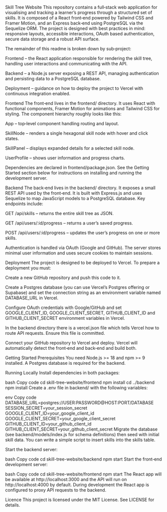 Skill Tree Website
This repository contains a full‑stack web application for visualising and tracking a learner’s progress through a structured set of skills. It is composed of a React front‑end powered by Tailwind CSS and Framer Motion, and an Express back‑end using PostgreSQL via the Sequelize ORM. The project is designed with best practices in mind: responsive layouts, accessible interactions, OAuth based authentication, secure data storage and a robust API surface.

The remainder of this readme is broken down by sub‑project:

Frontend – the React application responsible for rendering the skill tree, handling user interactions and communicating with the API.

Backend – a Node.js server exposing a REST API, managing authentication and persisting data to a PostgreSQL database.

Deployment – guidance on how to deploy the project to Vercel with continuous integration enabled.

Frontend
The front‑end lives in the frontend/ directory. It uses React with functional components, Framer Motion for animations and Tailwind CSS for styling. The component hierarchy roughly looks like this:

App – top‑level component handling routing and layout.

SkillNode – renders a single hexagonal skill node with hover and click states.

SkillPanel – displays expanded details for a selected skill node.

UserProfile – shows user information and progress charts.

Dependencies are declared in frontend/package.json. See the Getting Started section below for instructions on installing and running the development server.

Backend
The back‑end lives in the backend/ directory. It exposes a small REST API used by the front‑end. It is built with Express.js and uses Sequelize to map JavaScript models to a PostgreSQL database. Key endpoints include:

GET /api/skills – returns the entire skill tree as JSON.

GET /api/users/:id/progress – returns a user’s saved progress.

POST /api/users/:id/progress – updates the user’s progress on one or more skills.

Authentication is handled via OAuth (Google and GitHub). The server stores minimal user information and uses secure cookies to maintain sessions.

Deployment
The project is designed to be deployed to Vercel. To prepare a deployment you must:

Create a new GitHub repository and push this code to it.

Create a Postgres database (you can use Vercel’s Postgres offering or Supabase) and set the connection string as an environment variable named DATABASE_URL in Vercel.

Configure OAuth credentials with Google/GitHub and set GOOGLE_CLIENT_ID, GOOGLE_CLIENT_SECRET, GITHUB_CLIENT_ID and GITHUB_CLIENT_SECRET environment variables in Vercel.

In the backend directory there is a vercel.json file which tells Vercel how to route API requests. Ensure this file is committed.

Connect your GitHub repository to Vercel and deploy. Vercel will automatically detect the front‑end and back‑end and build both.

Getting Started
Prerequisites
You need Node.js >= 18 and npm >= 9 installed. A Postgres database is required for the backend.

Running Locally
Install dependencies in both packages:

bash
Copy code
cd skill-tree-website/frontend
npm install
cd ../backend
npm install
Create a .env file in backend/ with the following variables:

env
Copy code
DATABASE_URL=postgres://USER:PASSWORD@HOST:PORT/DATABASE
SESSION_SECRET=your_session_secret
GOOGLE_CLIENT_ID=your_google_client_id
GOOGLE_CLIENT_SECRET=your_google_client_secret
GITHUB_CLIENT_ID=your_github_client_id
GITHUB_CLIENT_SECRET=your_github_client_secret
Migrate the database (see backend/models/index.js for schema definitions) then seed with initial skill data. You can write a simple script to insert skills into the skills table.

Start the backend server:

bash
Copy code
cd skill-tree-website/backend
npm start
Start the front‑end development server:

bash
Copy code
cd skill-tree-website/frontend
npm start
The React app will be available at http://localhost:3000 and the API will run on http://localhost:4000 by default. During development the React app is configured to proxy API requests to the backend.

Licence
This project is licensed under the MIT License. See LICENSE for details.
